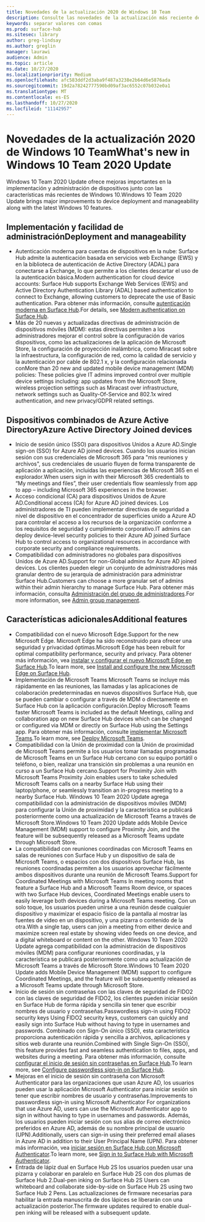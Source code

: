 ```yaml
---
title: Novedades de la actualización 2020 de Windows 10 Team
description: Consulte las novedades de la actualización más reciente del sistema operativo Surface Hub, Windows 10 Team 2020 Update.
keywords: separar valores con comas
ms.prod: surface-hub
ms.sitesec: library
author: greg-lindsay
ms.author: greglin
manager: laurawi
audience: Admin
ms.topic: article
ms.date: 10/27/2020
ms.localizationpriority: Medium
ms.openlocfilehash: afc583ddf2d3aba9f487a3238e2b64d6e5876ada
ms.sourcegitcommit: 19d2a78242777590bd09af3ac6552c07b032e0a1
ms.translationtype: MT
ms.contentlocale: es-ES
ms.lasthandoff: 10/27/2020
ms.locfileid: "11142957"
---
```

# <span data-ttu-id="e48b9-104">Novedades de la actualización 2020 de Windows 10 Team</span><span class="sxs-lookup"><span data-stu-id="e48b9-104">What's new in Windows 10 Team 2020 Update</span></span>

<span data-ttu-id="e48b9-105">Windows 10 Team 2020 Update ofrece mejoras importantes en la implementación y administración de dispositivos junto con las características más recientes de Windows 10.</span><span class="sxs-lookup"><span data-stu-id="e48b9-105">Windows 10 Team 2020 Update brings major improvements to device deployment and manageability along with the latest Windows 10 features.</span></span>

##  <span data-ttu-id="e48b9-106">Implementación y facilidad de administración</span><span class="sxs-lookup"><span data-stu-id="e48b9-106">Deployment and manageability</span></span>

- <span data-ttu-id="e48b9-107">Autenticación moderna para cuentas de dispositivos en la nube: Surface Hub admite la autenticación basada en servicios web Exchange (EWS) y en la biblioteca de autenticación de Active Directory (ADAL) para conectarse a Exchange, lo que permite a los clientes descartar el uso de la autenticación básica.</span><span class="sxs-lookup"><span data-stu-id="e48b9-107">Modern authentication for cloud device accounts: Surface Hub supports Exchange Web Services (EWS) and Active Directory Authentication Library (ADAL) based authentication to connect to Exchange, allowing customers to deprecate the use of Basic authentication.</span></span> <span data-ttu-id="e48b9-108">Para obtener más información, consulte [autenticación moderna en Surface Hub](https://docs.microsoft.com/surface-hub/surface-hub-modern-auth).</span><span class="sxs-lookup"><span data-stu-id="e48b9-108">For details, see [Modern authentication on Surface Hub](https://docs.microsoft.com/surface-hub/surface-hub-modern-auth).</span></span>
- <span data-ttu-id="e48b9-109">Más de 20 nuevas y actualizadas directivas de administración de dispositivos móviles (MDM): estas directivas permiten a los administradores mejorar el control sobre la configuración de varios dispositivos, como las actualizaciones de la aplicación de Microsoft Store, la configuración de proyección inalámbrica, como Miracast sobre la infraestructura, la configuración de red, como la calidad de servicio y la autenticación por cable de 802.1 x, y la configuración relacionada con</span><span class="sxs-lookup"><span data-stu-id="e48b9-109">More than 20 new and updated mobile device management (MDM) policies:       These policies give IT admins improved control over multiple device settings including: app updates from the Microsoft Store, wireless projection settings such as Miracast over infrastructure, network settings such as Quality-Of-Service and 802.1x wired authentication, and new privacy/GDPR related settings.</span></span>

##  <span data-ttu-id="e48b9-110">Dispositivos combinados de Azure Active Directory</span><span class="sxs-lookup"><span data-stu-id="e48b9-110">Azure Active Directory Joined devices</span></span>

- <span data-ttu-id="e48b9-111">Inicio de sesión único (SSO) para dispositivos Unidos a Azure AD.</span><span class="sxs-lookup"><span data-stu-id="e48b9-111">Single sign-on (SSO) for Azure AD joined devices.</span></span> <span data-ttu-id="e48b9-112">Cuando los usuarios inician sesión con sus credenciales de Microsoft 365 para "mis reuniones y archivos", sus credenciales de usuario fluyen de forma transparente de aplicación a aplicación, incluidas las experiencias de Microsoft 365 en el explorador.</span><span class="sxs-lookup"><span data-stu-id="e48b9-112">When users sign in with their Microsoft 365 credentials to “My meetings and files”, their user credentials flow seamlessly from app to app – including Microsoft 365 experiences in the browser.</span></span>
- <span data-ttu-id="e48b9-113">Acceso condicional (CA) para dispositivos Unidos de Azure AD.</span><span class="sxs-lookup"><span data-stu-id="e48b9-113">Conditional access (CA) for Azure AD joined devices.</span></span>        <span data-ttu-id="e48b9-114">Los administradores de TI pueden implementar directivas de seguridad a nivel de dispositivo en el concentrador de superficies unido a Azure AD para controlar el acceso a los recursos de la organización conforme a los requisitos de seguridad y cumplimiento corporativo.</span><span class="sxs-lookup"><span data-stu-id="e48b9-114">IT admins can deploy device-level security policies to their Azure AD joined Surface Hub to control access to organizational resources in accordance with corporate security and compliance requirements.</span></span>
- <span data-ttu-id="e48b9-115">Compatibilidad con administradores no globales para dispositivos Unidos de Azure AD.</span><span class="sxs-lookup"><span data-stu-id="e48b9-115">Support for non-Global admins for Azure AD joined devices.</span></span>        <span data-ttu-id="e48b9-116">Los clientes pueden elegir un conjunto de administradores más granular dentro de su jerarquía de administración para administrar Surface Hub.</span><span class="sxs-lookup"><span data-stu-id="e48b9-116">Customers can choose a more granular set of admins within their admin hierarchy to manage Surface Hub.</span></span> <span data-ttu-id="e48b9-117">Para obtener más información, consulta [Administración del grupo de administradores](https://docs.microsoft.com/surface-hub/admin-group-management-for-surface-hub).</span><span class="sxs-lookup"><span data-stu-id="e48b9-117">For more information, see [Admin group management](https://docs.microsoft.com/surface-hub/admin-group-management-for-surface-hub).</span></span>


## <span data-ttu-id="e48b9-118">Características adicionales</span><span class="sxs-lookup"><span data-stu-id="e48b9-118">Additional features</span></span>


- <span data-ttu-id="e48b9-119">Compatibilidad con el nuevo Microsoft Edge.</span><span class="sxs-lookup"><span data-stu-id="e48b9-119">Support for the new Microsoft Edge.</span></span> <span data-ttu-id="e48b9-120">Microsoft Edge ha sido reconstruido para ofrecer una seguridad y privacidad óptimas.</span><span class="sxs-lookup"><span data-stu-id="e48b9-120">Microsoft Edge has been rebuilt for optimal compatibility performance, security and privacy.</span></span> <span data-ttu-id="e48b9-121">Para obtener más información, vea [instalar y configurar el nuevo Microsoft Edge en Surface Hub](https://docs.microsoft.com/surface-hub/surface-hub-install-chromium-edge).</span><span class="sxs-lookup"><span data-stu-id="e48b9-121">To learn more, see [Install and configure the new Microsoft Edge on Surface Hub](https://docs.microsoft.com/surface-hub/surface-hub-install-chromium-edge).</span></span>
- <span data-ttu-id="e48b9-122">Implementación de Microsoft Teams Microsoft Teams se incluye más rápidamente en las reuniones, las llamadas y las aplicaciones de colaboración predeterminadas en nuevos dispositivos Surface Hub, que se pueden cambiar o configurar a través de MDM o directamente en Surface Hub con la aplicación configuración.</span><span class="sxs-lookup"><span data-stu-id="e48b9-122">Deploy Microsoft Teams faster           Microsoft Teams is included as the default Meetings, calling and collaboration app on new Surface Hub devices which can be changed or configured via MDM or directly on Surface Hub using the Settings app.</span></span> <span data-ttu-id="e48b9-123">Para obtener más información, consulte [implementar Microsoft Teams](https://docs.microsoft.com/MicrosoftTeams/teams-surface-hub).</span><span class="sxs-lookup"><span data-stu-id="e48b9-123">To learn more, see [Deploy Microsoft Teams](https://docs.microsoft.com/MicrosoftTeams/teams-surface-hub).</span></span>
- <span data-ttu-id="e48b9-124">Compatibilidad con la Unión de proximidad con la Unión de proximidad de Microsoft Teams permite a los usuarios tomar llamadas programadas de Microsoft Teams en un Surface Hub cercano con su equipo portátil o teléfono, o bien, realizar una transición sin problemas a una reunión en curso a un Surface Hub cercano.</span><span class="sxs-lookup"><span data-stu-id="e48b9-124">Support for Proximity Join with Microsoft Teams  Proximity Join enables users to take scheduled Microsoft Teams calls on a nearby Surface Hub using their laptop/phone, or seamlessly transition an in-progress meeting to a nearby Surface Hub.</span></span> <span data-ttu-id="e48b9-125">Windows 10 Team 2020 Update agrega compatibilidad con la administración de dispositivos móviles (MDM) para configurar la Unión de proximidad y la característica se publicará posteriormente como una actualización de Microsoft Teams a través de Microsoft Store.</span><span class="sxs-lookup"><span data-stu-id="e48b9-125">Windows 10 Team 2020 Update adds Mobile Device Management (MDM) support to configure Proximity Join, and the feature will be subsequently released as a Microsoft Teams update through Microsoft Store.</span></span>
- <span data-ttu-id="e48b9-126">La compatibilidad con reuniones coordinadas con Microsoft Teams en salas de reuniones con Surface Hub y un dispositivo de sala de Microsoft Teams, o espacios con dos dispositivos Surface Hub, las reuniones coordinadas permiten a los usuarios aprovechar fácilmente ambos dispositivos durante una reunión de Microsoft Teams.</span><span class="sxs-lookup"><span data-stu-id="e48b9-126">Support for Coordinated Meetings with Microsoft Teams In meeting rooms that feature a Surface Hub and a Microsoft Teams Room device, or spaces with two Surface Hub devices, Coordinated Meetings enable users to easily leverage both devices during a Microsoft Teams meeting.</span></span> <span data-ttu-id="e48b9-127">Con un solo toque, los usuarios pueden unirse a una reunión desde cualquier dispositivo y maximizar el espacio físico de la pantalla al mostrar las fuentes de video en un dispositivo, y una pizarra o contenido de la otra.</span><span class="sxs-lookup"><span data-stu-id="e48b9-127">With a single tap, users can join a meeting from either device and maximize screen real estate by showing video feeds on one device, and a digital whiteboard or content on the other.</span></span> <span data-ttu-id="e48b9-128">Windows 10 Team 2020 Update agrega compatibilidad con la administración de dispositivos móviles (MDM) para configurar reuniones coordinadas, y la característica se publicará posteriormente como una actualización de Microsoft Teams a través de Microsoft Store.</span><span class="sxs-lookup"><span data-stu-id="e48b9-128">Windows 10 Team 2020 Update adds Mobile Device Management (MDM) support to configure Coordinated Meetings, and the feature will be subsequently released as a Microsoft Teams update through Microsoft Store.</span></span>
- <span data-ttu-id="e48b9-129">Inicio de sesión sin contraseñas con las claves de seguridad de FIDO2 con las claves de seguridad de FIDO2, los clientes pueden iniciar sesión en Surface Hub de forma rápida y sencilla sin tener que escribir nombres de usuario y contraseñas.</span><span class="sxs-lookup"><span data-stu-id="e48b9-129">Passwordless sign-in using FIDO2 security keys      Using FIDO2 security keys, customers can quickly and easily sign into Surface Hub without having to type in usernames and passwords.</span></span> <span data-ttu-id="e48b9-130">Combinado con Sign-On único (SSO), esta característica proporciona autenticación rápida y sencilla a archivos, aplicaciones y sitios web durante una reunión.</span><span class="sxs-lookup"><span data-stu-id="e48b9-130">Combined with Single Sign-On (SSO), this feature provides fast and seamless authentication to files, apps, and websites during a meeting.</span></span> <span data-ttu-id="e48b9-131">Para obtener más información, consulte [configurar el inicio de sesión sin contraseñas en Surface Hub](https://docs.microsoft.com/surface-hub/surface-hub-2s-phone-authenticate).</span><span class="sxs-lookup"><span data-stu-id="e48b9-131">To learn more, see [Configure passwordless sign-in on Surface Hub](https://docs.microsoft.com/surface-hub/surface-hub-2s-phone-authenticate).</span></span>
- <span data-ttu-id="e48b9-132">Mejoras en el inicio de sesión sin contraseña con Microsoft Authenticator para las organizaciones que usan Azure AD, los usuarios pueden usar la aplicación Microsoft Authenticator para iniciar sesión sin tener que escribir nombres de usuario y contraseñas.</span><span class="sxs-lookup"><span data-stu-id="e48b9-132">Improvements to passwordless sign-in using Microsoft Authenticator     For organizations that use Azure AD, users can use the Microsoft Authenticator app to sign in without having to type in usernames and passwords.</span></span> <span data-ttu-id="e48b9-133">Además, los usuarios pueden iniciar sesión con sus alias de correo electrónico preferidos en Azure AD, además de su nombre principal de usuario (UPN).</span><span class="sxs-lookup"><span data-stu-id="e48b9-133">Additionally, users can sign-in using their preferred email aliases in Azure AD in addition to their User Principal Name (UPN).</span></span> <span data-ttu-id="e48b9-134">Para obtener más información, vea [iniciar sesión en Surface Hub con Microsoft Authenticator](https://docs.microsoft.com/surface-hub/surface-hub-authenticator-app).</span><span class="sxs-lookup"><span data-stu-id="e48b9-134">To learn more, see [Sign in to Surface Hub with Microsoft Authenticator](https://docs.microsoft.com/surface-hub/surface-hub-authenticator-app).</span></span>
- <span data-ttu-id="e48b9-135">Entrada de lápiz dual en Surface Hub 2S los usuarios pueden usar una pizarra y colaborar en paralelo en Surface Hub 2S con dos plumas de Surface Hub 2.</span><span class="sxs-lookup"><span data-stu-id="e48b9-135">Dual-pen inking on Surface Hub 2S   Users can whiteboard and collaborate side-by-side on Surface Hub 2S using two Surface Hub 2 Pens.</span></span> <span data-ttu-id="e48b9-136">Las actualizaciones de firmware necesarias para habilitar la entrada manuscrita de dos lápices se liberarán con una actualización posterior.</span><span class="sxs-lookup"><span data-stu-id="e48b9-136">The firmware updates required to enable dual-pen inking will be released with a subsequent update.</span></span>

 
 
 
